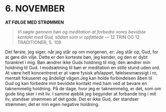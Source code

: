 # 6. NOVEMBER

**AT FØLGE MED STRØMMEN**

> *Vi søgte gennem bøn og meditation at forbedre vores bevidste kontakt med Gud, sådan som vi opfattede*
> — 12 TRIN OG 12 TRADITIONER, S. 106

Det første, jeg siger, når jeg står op om morgenen, er: Jeg står op, Gud, for at gøre din vilje. Dette er den korteste bøn, jeg kender, og den er dybt forankret i mig. Bøn ændrer ikke Guds holdning til mig; den ændrer min holdning til Gud. I modsætning til bøn er meditation en stille stund uden ord. At være helt koncentreret er at være fysisk afslappet, følelsesmæssigt i ro, mentalt fokuseret og åndeligt vågen.Jeg kan holde forbindelsen åben til Gud og kan forbedre min bevidste kontakt med ham ved at bevare en taknemmelig holdning. På de dage, hvor jeg er taknemmelig, er det, som om gode ting sker i mit liv. I samme øjeblik jeg begynder at forbande ting i mit liv, standser strømmen af det gode. Det er ikke Gud, der standser strømmen; det er min egen negative holdning.
